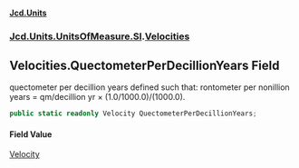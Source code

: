 #### [Jcd.Units](index 'index')
### [Jcd.Units.UnitsOfMeasure.SI](Jcd.Units.UnitsOfMeasure.SI 'Jcd.Units.UnitsOfMeasure.SI').[Velocities](Velocities 'Jcd.Units.UnitsOfMeasure.SI.Velocities')

## Velocities.QuectometerPerDecillionYears Field

quectometer per decillion years defined such that: rontometer per nonillion years = qm/decillion yr ×
(1.0/1000.0)/(1000.0).

```csharp
public static readonly Velocity QuectometerPerDecillionYears;
```

#### Field Value
[Velocity](Velocity 'Jcd.Units.UnitTypes.Velocity')